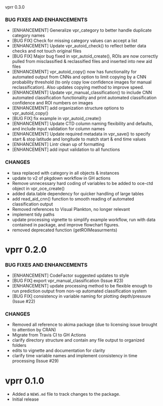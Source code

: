 vprr 0.3.0
### BUG FIXES AND ENHANCEMENTS
* [ENHANCEMENT] Generalize vpr_category to better handle duplicate category names
* [BUG FIX] Check for missing category values can accept a list
* [ENHANCEMENT] Update vpr_autoid_check() to reflect better data checks and not touch original files
* [BUG FIX] Major bug fixed in vpr_autoid_create(), ROIs are now correctly pulled from misclassified & reclassified files and inserted into new aid files
* [ENHANCEMENT] vpr_autoid_copy() now has functionality for automated output from CNNs and option to limit copying by a CNN probability threshold (to only copy low confidence images for manual reclassification). Also updates copying method to improve speed. 
* [ENHANCEMENT] Update vpr_manual_classification() to include CNN automated classification functionality and print automated classification confidence and ROI numbers on images 
* [ENHANCEMENT] add organization structure options to vpr_autoid_copy()
* [BUG FIX] fix example in vpr_autoid_create()
* [ENHANCEMENT] Update CTD column naming flexibility and defaults, and include input validation for column names
* [ENHANCEMENT] Update required metadata in vpr_save() to specify start & stop latitude and longitude to match start & end time values
* [ENHANCEMENT] Lintr clean up of formatting
* [ENHANCEMENT] add input validation to all functions

### CHANGES
* taxa replaced with category in all objects & instances
* update to v2 of pkgdown workflow in GH actions
* Remove unnecessary hard coding of variables to be added to oce-ctd object in vpr_oce_create()
* added data.table dependency for quicker handling of large tables
* add read_aid_cnn() function to smooth reading of automated classification output
* Removed references to Visual Plankton, no longer relevant
* implement tidy paths
* update processing vignette to simplify example workflow, run with data contained in package, and improve flowchart figures.
* removed deprecated function (getROIMeasurments)


# vprr 0.2.0
### BUG FIXES AND ENHANCEMENTS
* [ENHANCEMENT] CodeFactor suggested updates to style
* [BUG FIX] export vpr_manual_classification (Issue #23)
* [ENHANCEMENT] update processing method to be flexible enough to run prediction output from non-vp automated classification system
* [BUG FIX] consistency in variable naming for plotting depth/pressure (Issue #22)

### CHANGES
* Removed all reference to akima package (due to licensing issue brought to attention by CRAN)
* Migrate from Travis CI to GH Actions
* clarify directory structure and contain any file output to organized folders
* edits to vignette and documentation for clarity
* clarify time variable names and implement consistency in time processing (Issue #29)

# vprr 0.1.0

* Added a `NEWS.md` file to track changes to the package.
* Initial release
